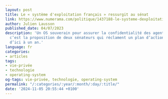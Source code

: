 ```yaml
---
layout: post
title: Le « système d'exploitation français » ressurgit au sénat
link: https://www.numerama.com/politique/1437188-le-systeme-dexploitation-francais-ressurgit-au-senat.html
author: Julien Lausson
published_date: 04/07/2023
description: 'Un OS souverain pour assurer la confidentialité des agents publics :
  c’est la proposition de deux sénateurs qui réclament un plan d’action au gouvernement
  d’ici à un an.'
language: fr
categories:
- articles
tags:
- vie-privée
- technologie
- operating-system
og-tags: vie-privée, technologie, operating-system
permalink: "/:categories/:year/:month/:day/:title/"
date: '2024-11-05 20:55:44 +0100'
---
```

